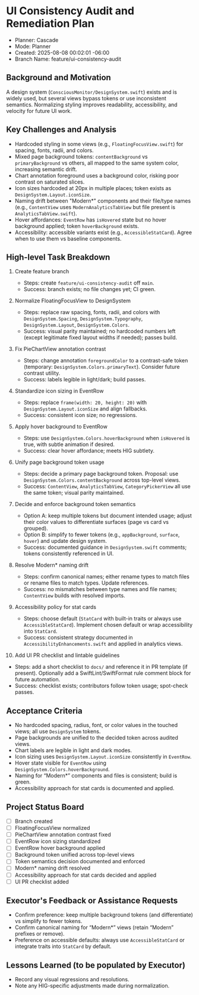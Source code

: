 # UI Consistency Audit and Remediation Plan

- Planner: Cascade
- Mode: Planner
- Created: 2025-08-08 00:02:01 -06:00
- Branch Name: feature/ui-consistency-audit

## Background and Motivation
A design system (`ConsciousMonitor/DesignSystem.swift`) exists and is widely used, but several views bypass tokens or use inconsistent semantics. Normalizing styling improves readability, accessibility, and velocity for future UI work.

## Key Challenges and Analysis
- Hardcoded styling in some views (e.g., `FloatingFocusView.swift`) for spacing, fonts, radii, and colors.
- Mixed page background tokens: `contentBackground` vs `primaryBackground` vs others, all mapped to the same system color, increasing semantic drift.
- Chart annotation foreground uses a background color, risking poor contrast on saturated slices.
- Icon sizes hardcoded at 20px in multiple places; token exists as `DesignSystem.Layout.iconSize`.
- Naming drift between "Modern*" components and their file/type names (e.g., `ContentView` uses `ModernAnalyticsTabView` but file present is `AnalyticsTabView.swift`).
- Hover affordances: `EventRow` has `isHovered` state but no hover background applied; token `hoverBackground` exists.
- Accessibility: accessible variants exist (e.g., `AccessibleStatCard`). Agree when to use them vs baseline components.

## High-level Task Breakdown
1) Create feature branch
   - Steps: create `feature/ui-consistency-audit` off `main`.
   - Success: branch exists; no file changes yet; CI green.

2) Normalize FloatingFocusView to DesignSystem
   - Steps: replace raw spacing, fonts, radii, and colors with `DesignSystem.Spacing`, `DesignSystem.Typography`, `DesignSystem.Layout`, `DesignSystem.Colors`.
   - Success: visual parity maintained; no hardcoded numbers left (except legitimate fixed layout widths if needed); passes build.

3) Fix PieChartView annotation contrast
   - Steps: change annotation `foregroundColor` to a contrast-safe token (temporary: `DesignSystem.Colors.primaryText`). Consider future contrast utility.
   - Success: labels legible in light/dark; build passes.

4) Standardize icon sizing in EventRow
   - Steps: replace `frame(width: 20, height: 20)` with `DesignSystem.Layout.iconSize` and align fallbacks.
   - Success: consistent icon size; no regressions.

5) Apply hover background to EventRow
   - Steps: use `DesignSystem.Colors.hoverBackground` when `isHovered` is true, with subtle animation if desired.
   - Success: clear hover affordance; meets HIG subtlety.

6) Unify page background token usage
   - Steps: decide a primary page background token. Proposal: use `DesignSystem.Colors.contentBackground` across top-level views.
   - Success: `ContentView`, `AnalyticsTabView`, `CategoryPickerView` all use the same token; visual parity maintained.

7) Decide and enforce background token semantics
   - Option A: keep multiple tokens but document intended usage; adjust their color values to differentiate surfaces (page vs card vs grouped).
   - Option B: simplify to fewer tokens (e.g., `appBackground`, `surface`, `hover`) and update design system.
   - Success: documented guidance in `DesignSystem.swift` comments; tokens consistently referenced in UI.

8) Resolve Modern* naming drift
   - Steps: confirm canonical names; either rename types to match files or rename files to match types. Update references.
   - Success: no mismatches between type names and file names; `ContentView` builds with resolved imports.

9) Accessibility policy for stat cards
   - Steps: choose default (`StatCard` with built-in traits or always use `AccessibleStatCard`). Implement chosen default or wrap accessibility into `StatCard`.
   - Success: consistent strategy documented in `AccessibilityEnhancements.swift` and applied in analytics views.

10) Add UI PR checklist and lintable guidelines
   - Steps: add a short checklist to `docs/` and reference it in PR template (if present). Optionally add a SwiftLint/SwiftFormat rule comment block for future automation.
   - Success: checklist exists; contributors follow token usage; spot-check passes.

## Acceptance Criteria
- No hardcoded spacing, radius, font, or color values in the touched views; all use `DesignSystem` tokens.
- Page backgrounds are unified to the decided token across audited views.
- Chart labels are legible in light and dark modes.
- Icon sizing uses `DesignSystem.Layout.iconSize` consistently in `EventRow`.
- Hover state visible for `EventRow` using `DesignSystem.Colors.hoverBackground`.
- Naming for “Modern*” components and files is consistent; build is green.
- Accessibility approach for stat cards is documented and applied.

## Project Status Board
- [ ] Branch created
- [ ] FloatingFocusView normalized
- [ ] PieChartView annotation contrast fixed
- [ ] EventRow icon sizing standardized
- [ ] EventRow hover background applied
- [ ] Background token unified across top-level views
- [ ] Token semantics decision documented and enforced
- [ ] Modern* naming drift resolved
- [ ] Accessibility approach for stat cards decided and applied
- [ ] UI PR checklist added

## Executor's Feedback or Assistance Requests
- Confirm preference: keep multiple background tokens (and differentiate) vs simplify to fewer tokens.
- Confirm canonical naming for “Modern*” views (retain “Modern” prefixes or remove).
- Preference on accessible defaults: always use `AccessibleStatCard` or integrate traits into `StatCard` by default.

## Lessons Learned (to be populated by Executor)
- Record any visual regressions and resolutions.
- Note any HIG-specific adjustments made during normalization.
